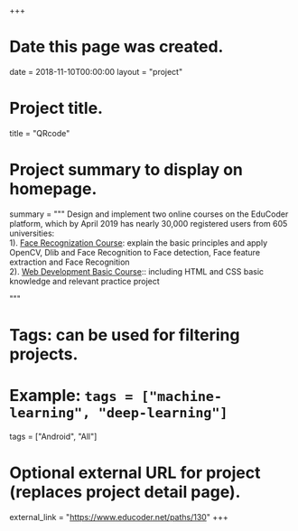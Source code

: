 +++
# Date this page was created.
date = 2018-11-10T00:00:00
layout = "project"

# Project title.
title = "QRcode"

# Project summary to display on homepage.
summary = """
 Design and implement two online courses on the EduCoder platform, which by April 2019 has nearly 30,000 registered users from 605 universities:<br>
 1). [Face Recognization Course](https://www.educoder.net/paths/130): explain the basic principles and apply OpenCV, Dlib and Face Recognition to Face detection, Face feature extraction and Face Recognition<br>
 2). [Web Development Basic Course](https://www.educoder.net/paths/15):: including HTML and CSS basic knowledge and relevant practice project
 
 """

# Tags: can be used for filtering projects.
# Example: `tags = ["machine-learning", "deep-learning"]`
tags = ["Android", "All"]

# Optional external URL for project (replaces project detail page).
external_link = "https://www.educoder.net/paths/130"
+++
